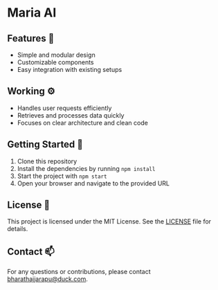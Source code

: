 # Maria AI

## Features 🚀
- Simple and modular design
- Customizable components
- Easy integration with existing setups

## Working ⚙️
- Handles user requests efficiently
- Retrieves and processes data quickly
- Focuses on clear architecture and clean code

## Getting Started 🏁
1. Clone this repository
2. Install the dependencies by running `npm install`
3. Start the project with `npm start`
4. Open your browser and navigate to the provided URL

## License 📝

This project is licensed under the MIT License. See the [LICENSE](LICENSE) file for details.

## Contact 📫

For any questions or contributions, please contact [bharathajjarapu@duck.com](mailto:bharathajjarapu@duck.com).
